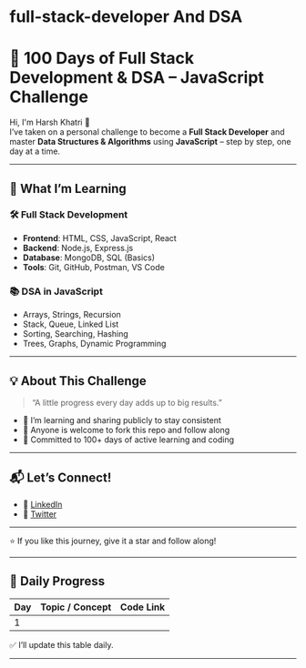 # full-stack-developer And DSA

# 🚀 100 Days of Full Stack Development & DSA – JavaScript Challenge

Hi, I'm Harsh Khatri 👋  
I’ve taken on a personal challenge to become a **Full Stack Developer** and master **Data Structures & Algorithms** using **JavaScript** – step by step, one day at a time.


--------------------------------------------------------------------------------
## 🧠 What I’m Learning

### 🛠 Full Stack Development
- **Frontend**: HTML, CSS, JavaScript, React
- **Backend**: Node.js, Express.js
- **Database**: MongoDB, SQL (Basics)
- **Tools**: Git, GitHub, Postman, VS Code

### 📚 DSA in JavaScript
- Arrays, Strings, Recursion
- Stack, Queue, Linked List
- Sorting, Searching, Hashing
- Trees, Graphs, Dynamic Programming


-----------------------------------------------------------------------------------

## 💡 About This Challenge

> “A little progress every day adds up to big results.”

- 🌱 I’m learning and sharing publicly to stay consistent
- 🤝 Anyone is welcome to fork this repo and follow along
- 🔁 Committed to 100+ days of active learning and coding

---

## 📬 Let’s Connect!

- 💼 [LinkedIn](https://www.linkedin.com/in/harsh-khatri-631643213/)
- 💼 [Twitter](https://x.com/HarshKhatriH)


---

⭐ If you like this journey, give it a star and follow along!

--------------------------------------------------------------------------------------------

## 📅 Daily Progress

| Day | Topic / Concept | Code Link |
|-----|------------------|-----------|
|  1  |


✅ I’ll update this table daily.

---
